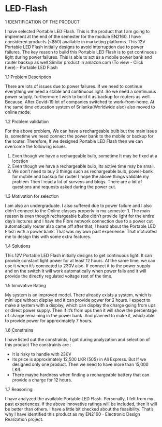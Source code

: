 # LED-Flash
1 IDENTIFICATION OF THE PRODUCT

I have selected Portable LED Flash. This is the product that I am going to implement at
the end of the semester for the module EN2160. I have considered products (<$50) available
in marketing platforms.
This 12V Portable LED Flash initially designs to avoid interruption due to power failures.
The key reason to build this Portable LED Flash is to get continuous light during power
failures. This is able to act as a mobile power bank and router backup as well
Similar product in amazon.com (To view - Click here):- Portable LED Flash

1.1 Problem Description

There are lots of issues due to power failures. If we need to continue everything we need a
stable and continuous light. So we need a continuous power supply. furthermore I wish to
build it as backup for routers as well. Because, After Covid-19 lot of companies switched to
work-from-home. At the same time education system of Srilanka(Worldwide also) also moved
to online mode.

1.2 Problem validation

For the above problem, We can have a rechargeable bulb but the main issue is, sometime
we need connect the power bank to the mobile or backup for the router. Therefore, If we
designed Portable LED Flash then we can overcome the following issues.
1. Even though we have a rechargeable bulb, sometime It may be fixed at a location
2. Even though we have a rechargeable bulb, Its active time may be small.
3. We don’t need to buy 3 things such as rechargeable bulb, power-bank for mobile and
backup for router
I hope the above things validate my problem Then I read a lot of surveys and blogs. There
are a lot of questions and requests asked during the power cut.

1.3 Motivation for selection

I am also an undergraduate. I also suffered due to power failure and I also didn’t connect to
the Online classes properly in my semester 1. The main reason is even though rechargeable
bulbs didn’t provide light for the entire day’s lectures and I have the Fibre network connection
due to a power cut automatically router also came off after that, I heard about the Portable
LED Flash with a power bank. That was my own past experience. That motivated me to
design this with some extra features.

1.4 Solutions

This 12V Portable LED Flash initially designs to get continuous light. It can provide constant
light power for at least 12 hours. At the same time, we can use it when it’s connected to
230V also. If connect it to the power supply and on the switch It will work automatically
when power fails and it will provide the directly regulated voltage rest of the time.

1.5 Innovative Rating

My system is an improved model. There already exists a system, which is mini ups without
display and it can provide power for 2 hours. I expect to make a system with a display, which
can display the charge going from ups or direct power supply. Then if it’s from ups then it
will show the percentage of charge remaining in the power bank. And planned to make it,
which able to provide power for approximately 7 hours.

1.6 Constrains

I have listed out the constraints, I got during analyzation and selection of this product The
constraints are :
* It is risky to handle with 230V
* Its price is approximately 12,500 LKR (50$) in Ali Express. But If we designed only one
product. Then we need to have more than 15,000 LKR.
* There maybe hardness when finding a rechargeable battery that can provide a charge for
12 hours.
  
1.7 Reasoning

I have analyzed the available Portable LED Flash. Personally, I felt from my past experiences,
if the above innovative ratings will be included, then It will be better than others. I have
a little bit checked about the feasibility. That’s why I have identified this product as my
EN2160 - Electronic Design Realization project.
